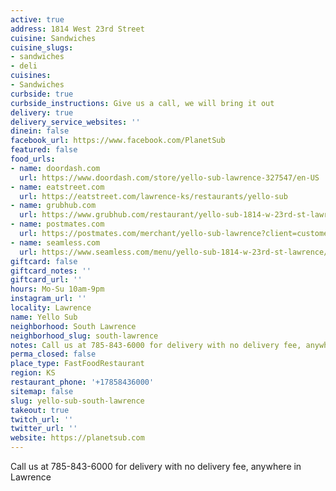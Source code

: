 ```yaml
---
active: true
address: 1814 West 23rd Street
cuisine: Sandwiches
cuisine_slugs:
- sandwiches
- deli
cuisines:
- Sandwiches
curbside: true
curbside_instructions: Give us a call, we will bring it out
delivery: true
delivery_service_websites: ''
dinein: false
facebook_url: https://www.facebook.com/PlanetSub
featured: false
food_urls:
- name: doordash.com
  url: https://www.doordash.com/store/yello-sub-lawrence-327547/en-US
- name: eatstreet.com
  url: https://eatstreet.com/lawrence-ks/restaurants/yello-sub
- name: grubhub.com
  url: https://www.grubhub.com/restaurant/yello-sub-1814-w-23rd-st-lawrence/319624?utm_source=google&utm_medium=organic&utm_campaign=place-action-link
- name: postmates.com
  url: https://postmates.com/merchant/yello-sub-lawrence?client=customer.web&version=3.0.0
- name: seamless.com
  url: https://www.seamless.com/menu/yello-sub-1814-w-23rd-st-lawrence/319624
giftcard: false
giftcard_notes: ''
giftcard_url: ''
hours: Mo-Su 10am-9pm
instagram_url: ''
locality: Lawrence
name: Yello Sub
neighborhood: South Lawrence
neighborhood_slug: south-lawrence
notes: Call us at 785-843-6000 for delivery with no delivery fee, anywhere in Lawrence
perma_closed: false
place_type: FastFoodRestaurant
region: KS
restaurant_phone: '+17858436000'
sitemap: false
slug: yello-sub-south-lawrence
takeout: true
twitch_url: ''
twitter_url: ''
website: https://planetsub.com
---
```


Call us at 785-843-6000 for delivery with no delivery fee, anywhere in Lawrence